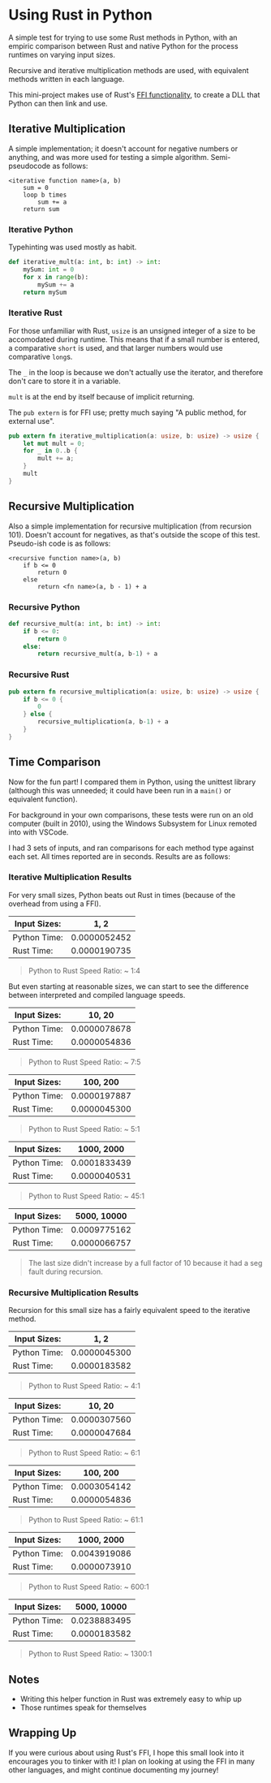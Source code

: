 # Using Rust in Python

A simple test for trying to use some Rust methods in Python, with an empiric comparison between Rust and native Python for the process runtimes on varying input sizes.

Recursive and iterative multiplication methods are used, with equivalent methods written in each language.

This mini-project makes use of Rust's [FFI functionality](https://doc.rust-lang.org/1.2.0/book/rust-inside-other-languages.html, "FFI Functionality"), to create a DLL that Python can then link and use.

## Iterative Multiplication

A simple implementation; it doesn't account for negative numbers or anything, and was more used for testing a simple algorithm. Semi-pseudocode as follows:

```
<iterative function name>(a, b)
    sum = 0
    loop b times
        sum += a
    return sum
```

### Iterative Python

Typehinting was used mostly as habit.

```python
def iterative_mult(a: int, b: int) -> int:
    mySum: int = 0
    for x in range(b):
        mySum += a
    return mySum
```

### Iterative Rust

For those unfamiliar with Rust, `usize` is an unsigned integer of a size to be accomodated during runtime. This means that if a small number is entered, a comparative `short` is used, and that larger numbers would use comparative `long`s.

The `_` in the loop is because we don't actually use the iterator, and therefore don't care to store it in a variable.

`mult` is at the end by itself because of implicit returning.

The `pub extern` is for FFI use; pretty much saying "A public method, for external use".

```rust
pub extern fn iterative_multiplication(a: usize, b: usize) -> usize {
    let mut mult = 0;
    for _ in 0..b {
        mult += a;
    }
    mult
}
```

## Recursive Multiplication

Also a simple implementation for recursive multiplication (from recursion 101). Doesn't account for negatives, as that's outside the scope of this test. Pseudo-ish code is as follows:

```
<recursive function name>(a, b)
    if b <= 0
        return 0
    else
        return <fn name>(a, b - 1) + a
```

### Recursive Python

```python
def recursive_mult(a: int, b: int) -> int:
    if b <= 0:
        return 0
    else:
        return recursive_mult(a, b-1) + a
```

### Recursive Rust

```rust
pub extern fn recursive_multiplication(a: usize, b: usize) -> usize {
    if b <= 0 {
        0
    } else {
        recursive_multiplication(a, b-1) + a
    }
}
```

## Time Comparison

Now for the fun part! I compared them in Python, using the unittest library (although this was unneeded; it could have been run in a `main()` or equivalent function).

For background in your own comparisons, these tests were run on an old computer (built in 2010), using the Windows Subsystem for Linux remoted into with VSCode.

I had 3 sets of inputs, and ran comparisons for each method type against each set. All times reported are in seconds. Results are as follows:

### Iterative Multiplication Results

For very small sizes, Python beats out Rust in times (because of the overhead from using a FFI).

|Input Sizes:|    1, 2    |
|     ---    |     ---    |
|Python Time:|0.0000052452|
|Rust Time:  |0.0000190735|

> Python to Rust Speed Ratio: ~ 1:4

But even starting at reasonable sizes, we can start to see the difference between interpreted and compiled language speeds.

|Input Sizes:|   10, 20   |
|     ---    |     ---    |
|Python Time:|0.0000078678|
|Rust Time:  |0.0000054836|

> Python to Rust Speed Ratio: ~ 7:5

|Input Sizes:|  100, 200  |
|     ---    |     ---    |
|Python Time:|0.0000197887|
|Rust Time:  |0.0000045300|

> Python to Rust Speed Ratio: ~ 5:1

|Input Sizes:| 1000, 2000 |
|     ---    |     ---    |
|Python Time:|0.0001833439|
|Rust Time:  |0.0000040531|

> Python to Rust Speed Ratio: ~ 45:1

|Input Sizes:|5000, 10000 |
|     ---    |     ---    |
|Python Time:|0.0009775162|
|Rust Time:  |0.0000066757|

> The last size didn't increase by a full factor of 10 because it had a seg fault during recursion.

### Recursive Multiplication Results

Recursion for this small size has a fairly equivalent speed to the iterative method.

|Input Sizes:|    1, 2    |
|     ---    |     ---    |
|Python Time:|0.0000045300|
|Rust Time:  |0.0000183582|

> Python to Rust Speed Ratio: ~ 4:1

|Input Sizes:|   10, 20   |
|     ---    |     ---    |
|Python Time:|0.0000307560|
|Rust Time:  |0.0000047684|

> Python to Rust Speed Ratio: ~ 6:1

|Input Sizes:|  100, 200  |
|     ---    |     ---    |
|Python Time:|0.0003054142|
|Rust Time:  |0.0000054836|

> Python to Rust Speed Ratio: ~ 61:1

|Input Sizes:| 1000, 2000 |
|     ---    |     ---    |
|Python Time:|0.0043919086|
|Rust Time:  |0.0000073910|

> Python to Rust Speed Ratio: ~ 600:1

|Input Sizes:| 5000, 10000|
|     ---    |     ---    |
|Python Time:|0.0238883495|
|Rust Time:  |0.0000183582|

> Python to Rust Speed Ratio: ~ 1300:1

## Notes

* Writing this helper function in Rust was extremely easy to whip up
* Those runtimes speak for themselves

## Wrapping Up

If you were curious about using Rust's FFI, I hope this small look into it encourages you to tinker with it! I plan on looking at using the FFI in many other languages, and might continue documenting my journey!
